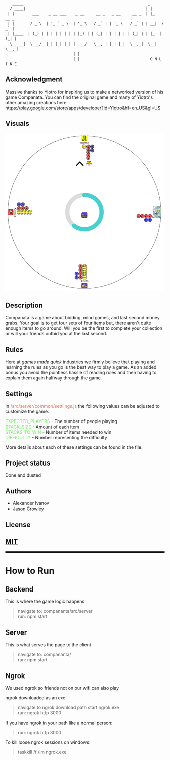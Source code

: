 ```
   _____                                                       _
  / ____|                                                     | |
 | |        ___    _ __ ___    _ __     __ _   _ __     __ _  | |_    __ _
 | |       / _ \  | '_ ` _ \  | '_ \   / _` | | '_ \   / _` | | __|  / _` |
 | |____  | (_) | | | | | | | | |_) | | (_| | | | | | | (_| | | |_  | (_| |
  \_____|  \___/  |_| |_| |_| | .__/   \__,_| |_| |_|  \__,_|  \__|  \__,_|
                              | |
                              |_|                               O N L I N E
```

## Acknowledgment

Massive thanks to Yiotro for inspiring us to make a networked version of his game Companata. You can find the original game and many of Yiotro's other amazing creations here:
https://play.google.com/store/apps/developer?id=Yiotro&hl=en_US&gl=US

## Visuals

![Example Game](GameExample.png)

## Description

Companata is a game about bidding, mind games, and last second money grabs. Your goal is to get four sets of four items but, there aren't quite enough items to go around. Will you be the first to complete your collection or will your friends outbid you at the last second.

## Rules

Here at _games made quick_ industries we firmly believe that playing and learning the rules as you go is the best way to play a game. As an added bonus you avoid the pointless hassle of reading rules and then having to explain them again halfway through the game.

## Settings

In <span style="color:rgb(240, 110, 84)">/src/server/common/settiings.js</span> the following values can be adjusted to customize the game.

<span style="color:rgb(102, 240, 84)">EXPECTED_PLAYERS</span> - The number of people playing  
<span style="color:rgb(102, 240, 84)">STACK_SIZE</span> - Amount of each item  
<span style="color:rgb(102, 240, 84)">STACKS_TO_WIN</span> - Number of items needed to win  
<span style="color:rgb(102, 240, 84)">DIFFICULTY</span> - Number representing the difficulty

More details about each of these settings can be found in the file.

## Project status

Done and dusted

## Authors

- Alexander Ivanov
- Jason Crowley

## License

## [MIT](https://choosealicense.com/licenses/mit/)

<hr style="border:2px solid">

# How to Run

## Backend

This is where the game logic happens

> navigate to: compananta/src/server  
> run: npm start

## Server

This is what serves the page to the client

> navigate to: compananta/  
> run: npm start

## Ngrok

We used ngrok so friends not on our wifi can also play

ngrok downloaded as an exe:

> navigate to ngrok download path
> start ngrok.exe  
> run: ngrok http 3000

If you have ngrok in your path like a normal person:

> run: ngrok http 3000

To kill loose ngrok sessions on windows:

> taskkill /f /im ngrok.exe
